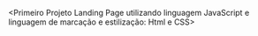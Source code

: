 <Primeiro Projeto Landing Page utilizando linguagem JavaScript e linguagem de marcação e estilização: Html e CSS>
